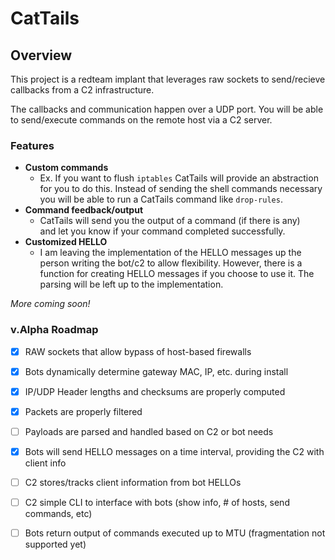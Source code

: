 # CatTails

## Overview  
This project is a redteam implant that leverages raw sockets to 
send/recieve callbacks from a C2 infrastructure.  
  
The callbacks and communication happen over a UDP port. You will be able to send/execute commands on the remote host via a C2 server.  

### Features

-  **Custom commands**
    - Ex. If you want to flush `iptables` CatTails will provide an
      abstraction for you to do this. Instead of sending the shell commands
      necessary you will be able to run a CatTails command like `drop-rules`. 
- **Command feedback/output**
    - CatTails will send you the output of a command (if there is any)  
      and let you know if your command completed successfully.  
- **Customized HELLO**
    - I am leaving the implementation of the HELLO messages up the person writing the bot/c2 to allow flexibility.
      However, there is a function for creating HELLO messages if you choose to use it. The parsing will be left up
      to the implementation.

*More coming soon!*

### v.Alpha Roadmap
- [x] RAW sockets that allow bypass of host-based firewalls 
- [x] Bots dynamically determine gateway MAC, IP, etc. during install
- [x] IP/UDP Header lengths and checksums are properly computed
- [x] Packets are properly filtered 
- [ ] Payloads are parsed and handled based on C2 or bot needs
- [x] Bots will send HELLO messages on a time interval, providing the C2 with client info
- [ ] C2 stores/tracks client information from bot HELLOs
- [ ] C2 simple CLI to interface with bots (show info, # of hosts, send commands, etc)
- [ ] Bots return output of commands executed up to MTU (fragmentation not supported yet)

